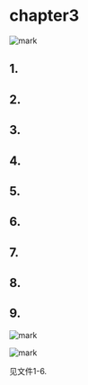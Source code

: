 # chapter3

![mark](http://p6yio0wew.bkt.clouddn.com/blog/180517/B9CJ8H77Kk.png)

## 1.



## 2.



## 3.



## 4.



## 5.



## 6.



## 7.



## 8.



## 9.





![mark](http://p6yio0wew.bkt.clouddn.com/blog/180517/GbcDFI9ehI.png)

![mark](http://p6yio0wew.bkt.clouddn.com/blog/180517/Bf5KBAf2J1.png)

见文件1-6.